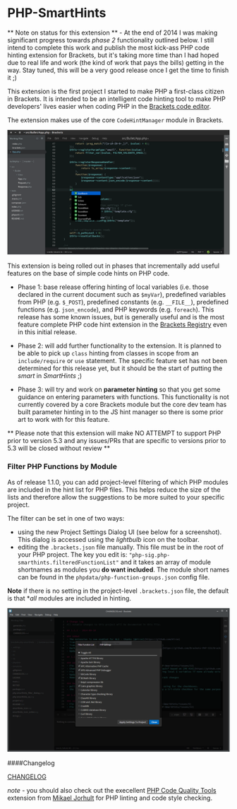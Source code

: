 PHP-SmartHints
==============

** Note on status for this extension ** - 
At the end of 2014 I was making significant progress towards *phase 2* functionality outlined below.  I still intend to
complete this work and publish the most kick-ass PHP code hinting extension for Brackets, but it's taking more time than I had hoped due to real life and work (the kind of work that pays the bills) getting in the way.  Stay tuned, this will be a very good release once I get the time to finish it ;)

This extension is the first project I started to make PHP a first-class citizen in Brackets.  It is
intended to be an intelligent code hinting tool to make PHP developers' lives easier when 
coding PHP in the [Brackets code editor](http://brackets.io).  

The extension makes use of the core `CodeHintManager` module in Brackets.

![screenshot](php-smarthints_ss.png)

This extension is being rolled out in phases that incrementally add useful features on the base of simple
code hints on PHP code.

* Phase 1: base release offering hinting of local variables (i.e. those declared in the current document such as `$myVar`),
predefined variables from PHP (e.g. `$_POST`), predefined constants (e.g. `__FILE__`), predefined functions (e.g. `json_encode`), and PHP keywords (e.g. `foreach`).  This release has some known issues, but is generally useful
and is the most feature complete PHP code hint extension in the [Brackets Registry](https://brackets-registry.aboutweb.com/) even in this initial release.

* Phase 2: will add further functionality to the extension.  It is planned to be able to pick up `class` hinting 
from classes in scope from an `include/require` or `use` statement.  The specific feature set has not been
determined for this release yet, but it should be the start of putting the *smart* in *SmartHints* ;)

* Phase 3: will try and work on **parameter hinting** so that you get some guidance on entering parameters 
with functions.  This functionality is not currently covered by a core Brackets module but the core dev team
has built parameter hinting in to the JS hint manager so there is some prior art to work with for this feature.

** Please note that this extension will make NO ATTEMPT to support PHP prior to version 5.3 and any issues/PRs
that are specific to versions prior to 5.3 will be closed without review **

### Filter PHP Functions by Module
As of release 1.1.0, you can add project-level filtering of which PHP modules are included in the hint list for
PHP files.  This helps reduce the size of the lists and therefore allow the suggestions to be more suited to your
specific project.

The filter can be set in one of two ways:
* using the new Project Settings Dialog UI (see below for a screenshot).  This dialog is accessed using the *lightbulb* icon on the toolbar.
* editing the `.brackets.json` file manually.  This file must be in the root of your PHP project.  The key you edit is: `"php-sig.php-smarthints.filteredFunctionList"` and it takes an array of module shortnames as modules you **do want included**.  The module short names can be found in the `phpdata/php-function-groups.json` config file.

**Note** if there is no setting in the project-level `.brackets.json` file, the default is that **all* modules are included in hinting.

![Filter Dialog](php-smarthints_filter_dialog.png)

####Changelog

[CHANGELOG](CHANGELOG.md)

*note* - you should also check out the execellent [PHP Code Quality Tools](https://github.com/mikaeljorhult/brackets-php-code-quality-tools) extension from [Mikael Jorhult](https://github.com/mikaeljorhult) for PHP linting and code style checking.
